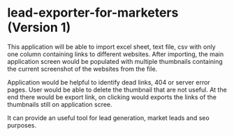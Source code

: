 # lead-exporter-for-marketers (Version 1)

This application will be able to import excel sheet, text file, csv with only one column containing links to different websites.
After importing, the main application screen would be populated with multiple thumbnails containing the current screenshot of the websites from the file.

Application would be helpful to identify dead links, 404 or server error pages. User would be able to delete the thumbnail that are not useful. At the end there would be export link, on clicking would exports the links of the thumbnails still on application scree.

It can provide an useful tool for lead generation, market leads and seo purposes.